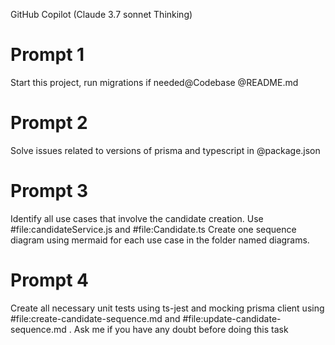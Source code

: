 GitHub Copilot (Claude 3.7 sonnet Thinking)

# Prompt 1
Start this project, run migrations if needed@Codebase @README.md 

# Prompt 2
Solve issues related to versions of prisma and typescript in @package.json

# Prompt 3
Identify all use cases that involve the candidate creation. Use #file:candidateService.js and #file:Candidate.ts 
Create one sequence diagram using mermaid for each use case in the folder named diagrams.

# Prompt 4
Create all necessary unit tests using ts-jest and mocking prisma client using #file:create-candidate-sequence.md and #file:update-candidate-sequence.md . 
Ask me if you have any doubt before doing this task




